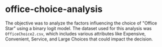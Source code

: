 # office-choice-analysis
 The objective was to analyze the factors influencing the choice of "Office Star" using a binary logit model. The dataset used for this analysis was `OfficeChoice2.csv`, which includes various attributes like Expensive, Convenient, Service, and Large Choices that could impact the decision.

